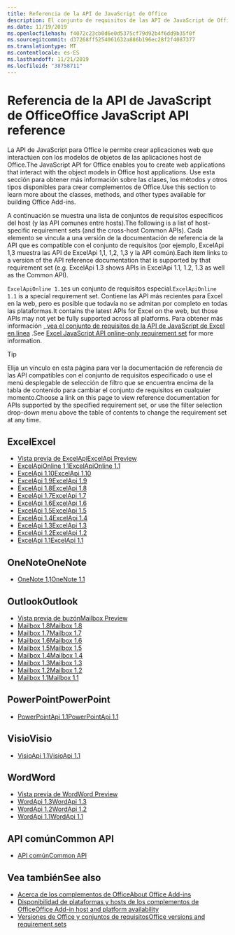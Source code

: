 ```yaml
---
title: Referencia de la API de JavaScript de Office
description: El conjunto de requisitos de las API de JavaScript de Office por host
ms.date: 11/19/2019
ms.openlocfilehash: f4072c23cb0d6e0d5375cf79d92b4f6dd9b35f0f
ms.sourcegitcommit: d37268ff5254061632a886b196ec28f2f4087377
ms.translationtype: MT
ms.contentlocale: es-ES
ms.lasthandoff: 11/21/2019
ms.locfileid: "38758711"
---
```

# <a name="office-javascript-api-reference"></a><span data-ttu-id="f1eba-103">Referencia de la API de JavaScript de Office</span><span class="sxs-lookup"><span data-stu-id="f1eba-103">Office JavaScript API reference</span></span>

<span data-ttu-id="f1eba-104">La API de JavaScript para Office le permite crear aplicaciones web que interactúen con los modelos de objetos de las aplicaciones host de Office.</span><span class="sxs-lookup"><span data-stu-id="f1eba-104">The JavaScript API for Office enables you to create web applications that interact with the object models in Office host applications.</span></span> <span data-ttu-id="f1eba-105">Use esta sección para obtener más información sobre las clases, los métodos y otros tipos disponibles para crear complementos de Office.</span><span class="sxs-lookup"><span data-stu-id="f1eba-105">Use this section to learn more about the classes, methods, and other types available for building Office Add-ins.</span></span>

<span data-ttu-id="f1eba-106">A continuación se muestra una lista de conjuntos de requisitos específicos del host (y las API comunes entre hosts).</span><span class="sxs-lookup"><span data-stu-id="f1eba-106">The following is a list of host-specific requirement sets (and the cross-host Common APIs).</span></span> <span data-ttu-id="f1eba-107">Cada elemento se vincula a una versión de la documentación de referencia de la API que es compatible con el conjunto de requisitos (por ejemplo, ExcelApi 1,3 muestra las API de ExcelApi 1,1, 1,2, 1,3 y la API común).</span><span class="sxs-lookup"><span data-stu-id="f1eba-107">Each item links to a version of the API reference documentation that is supported by that requirement set (e.g. ExcelApi 1.3 shows APIs in ExcelApi 1.1, 1.2, 1.3 as well as the Common API).</span></span>

<span data-ttu-id="f1eba-108">`ExcelApiOnline 1.1`es un conjunto de requisitos especial.</span><span class="sxs-lookup"><span data-stu-id="f1eba-108">`ExcelApiOnline 1.1` is a special requirement set.</span></span> <span data-ttu-id="f1eba-109">Contiene las API más recientes para Excel en la web, pero es posible que todavía no se admitan por completo en todas las plataformas.</span><span class="sxs-lookup"><span data-stu-id="f1eba-109">It contains the latest APIs for Excel on the web, but those APIs may not yet be fully supported across all platforms.</span></span> <span data-ttu-id="f1eba-110">Para obtener más información [, vea el conjunto de requisitos de la API de JavaScript de Excel en línea](/office/dev/add-ins/reference/requirement-sets/excel-api-online-requirement-set) .</span><span class="sxs-lookup"><span data-stu-id="f1eba-110">See [Excel JavaScript API online-only requirement set](/office/dev/add-ins/reference/requirement-sets/excel-api-online-requirement-set) for more information.</span></span>

> [!TIP]
> <span data-ttu-id="f1eba-111">Elija un vínculo en esta página para ver la documentación de referencia de las API compatibles con el conjunto de requisitos especificado o use el menú desplegable de selección de filtro que se encuentra encima de la tabla de contenido para cambiar el conjunto de requisitos en cualquier momento.</span><span class="sxs-lookup"><span data-stu-id="f1eba-111">Choose a link on this page to view reference documentation for APIs supported by the specified requirement set, or use the filter selection drop-down menu above the table of contents to change the requirement set at any time.</span></span>

## <a name="excel"></a><span data-ttu-id="f1eba-112">Excel</span><span class="sxs-lookup"><span data-stu-id="f1eba-112">Excel</span></span>

- [<span data-ttu-id="f1eba-113">Vista previa de ExcelApi</span><span class="sxs-lookup"><span data-stu-id="f1eba-113">ExcelApi Preview</span></span>](/javascript/api/excel?view=excel-js-preview)
- [<span data-ttu-id="f1eba-114">ExcelApiOnline 1,1</span><span class="sxs-lookup"><span data-stu-id="f1eba-114">ExcelApiOnline 1.1</span></span>](/javascript/api/excel?view=excel-js-online)
- [<span data-ttu-id="f1eba-115">ExcelApi 1.10</span><span class="sxs-lookup"><span data-stu-id="f1eba-115">ExcelApi 1.10</span></span>](/javascript/api/excel?view=excel-js-1.10)
- [<span data-ttu-id="f1eba-116">ExcelApi 1.9</span><span class="sxs-lookup"><span data-stu-id="f1eba-116">ExcelApi 1.9</span></span>](/javascript/api/excel?view=excel-js-1.9)
- [<span data-ttu-id="f1eba-117">ExcelApi 1.8</span><span class="sxs-lookup"><span data-stu-id="f1eba-117">ExcelApi 1.8</span></span>](/javascript/api/excel?view=excel-js-1.8)
- [<span data-ttu-id="f1eba-118">ExcelApi 1.7</span><span class="sxs-lookup"><span data-stu-id="f1eba-118">ExcelApi 1.7</span></span>](/javascript/api/excel?view=excel-js-1.7)
- [<span data-ttu-id="f1eba-119">ExcelApi 1.6</span><span class="sxs-lookup"><span data-stu-id="f1eba-119">ExcelApi 1.6</span></span>](/javascript/api/excel?view=excel-js-1.6)
- [<span data-ttu-id="f1eba-120">ExcelApi 1.5</span><span class="sxs-lookup"><span data-stu-id="f1eba-120">ExcelApi 1.5</span></span>](/javascript/api/excel?view=excel-js-1.5)
- [<span data-ttu-id="f1eba-121">ExcelApi 1.4</span><span class="sxs-lookup"><span data-stu-id="f1eba-121">ExcelApi 1.4</span></span>](/javascript/api/excel?view=excel-js-1.4)
- [<span data-ttu-id="f1eba-122">ExcelApi 1.3</span><span class="sxs-lookup"><span data-stu-id="f1eba-122">ExcelApi 1.3</span></span>](/javascript/api/excel?view=excel-js-1.3)
- [<span data-ttu-id="f1eba-123">ExcelApi 1.2</span><span class="sxs-lookup"><span data-stu-id="f1eba-123">ExcelApi 1.2</span></span>](/javascript/api/excel?view=excel-js-1.2)
- [<span data-ttu-id="f1eba-124">ExcelApi 1.1</span><span class="sxs-lookup"><span data-stu-id="f1eba-124">ExcelApi 1.1</span></span>](/javascript/api/excel?view=excel-js-1.1)

## <a name="onenote"></a><span data-ttu-id="f1eba-125">OneNote</span><span class="sxs-lookup"><span data-stu-id="f1eba-125">OneNote</span></span>

- [<span data-ttu-id="f1eba-126">OneNote 1,1</span><span class="sxs-lookup"><span data-stu-id="f1eba-126">OneNote 1.1</span></span>](/javascript/api/onenote?view=onenote-js-1.1)

## <a name="outlook"></a><span data-ttu-id="f1eba-127">Outlook</span><span class="sxs-lookup"><span data-stu-id="f1eba-127">Outlook</span></span>

- [<span data-ttu-id="f1eba-128">Vista previa de buzón</span><span class="sxs-lookup"><span data-stu-id="f1eba-128">Mailbox Preview</span></span>](/javascript/api/outlook?view=outlook-js-preview)
- [<span data-ttu-id="f1eba-129">Mailbox 1.8</span><span class="sxs-lookup"><span data-stu-id="f1eba-129">Mailbox 1.8</span></span>](/javascript/api/outlook?view=outlook-js-1.8)
- [<span data-ttu-id="f1eba-130">Mailbox 1.7</span><span class="sxs-lookup"><span data-stu-id="f1eba-130">Mailbox 1.7</span></span>](/javascript/api/outlook?view=outlook-js-1.7)
- [<span data-ttu-id="f1eba-131">Mailbox 1.6</span><span class="sxs-lookup"><span data-stu-id="f1eba-131">Mailbox 1.6</span></span>](/javascript/api/outlook?view=outlook-js-1.6)
- [<span data-ttu-id="f1eba-132">Mailbox 1.5</span><span class="sxs-lookup"><span data-stu-id="f1eba-132">Mailbox 1.5</span></span>](/javascript/api/outlook?view=outlook-js-1.5)
- [<span data-ttu-id="f1eba-133">Mailbox 1.4</span><span class="sxs-lookup"><span data-stu-id="f1eba-133">Mailbox 1.4</span></span>](/javascript/api/outlook?view=outlook-js-1.4)
- [<span data-ttu-id="f1eba-134">Mailbox 1.3</span><span class="sxs-lookup"><span data-stu-id="f1eba-134">Mailbox 1.3</span></span>](/javascript/api/outlook?view=outlook-js-1.3)
- [<span data-ttu-id="f1eba-135">Mailbox 1.2</span><span class="sxs-lookup"><span data-stu-id="f1eba-135">Mailbox 1.2</span></span>](/javascript/api/outlook?view=outlook-js-1.2)
- [<span data-ttu-id="f1eba-136">Mailbox 1.1</span><span class="sxs-lookup"><span data-stu-id="f1eba-136">Mailbox 1.1</span></span>](/javascript/api/outlook?view=outlook-js-1.1)

## <a name="powerpoint"></a><span data-ttu-id="f1eba-137">PowerPoint</span><span class="sxs-lookup"><span data-stu-id="f1eba-137">PowerPoint</span></span>

- [<span data-ttu-id="f1eba-138">PowerPointApi 1.1</span><span class="sxs-lookup"><span data-stu-id="f1eba-138">PowerPointApi 1.1</span></span>](/javascript/api/powerpoint?view=powerpoint-js-1.1)

## <a name="visio"></a><span data-ttu-id="f1eba-139">Visio</span><span class="sxs-lookup"><span data-stu-id="f1eba-139">Visio</span></span>

- [<span data-ttu-id="f1eba-140">VisioApi 1,1</span><span class="sxs-lookup"><span data-stu-id="f1eba-140">VisioApi 1.1</span></span>](/javascript/api/visio?view=visio-js-1.1)

## <a name="word"></a><span data-ttu-id="f1eba-141">Word</span><span class="sxs-lookup"><span data-stu-id="f1eba-141">Word</span></span>

- [<span data-ttu-id="f1eba-142">Vista previa de Word</span><span class="sxs-lookup"><span data-stu-id="f1eba-142">Word Preview</span></span>](/javascript/api/word?view=word-js-preview)
- [<span data-ttu-id="f1eba-143">WordApi 1.3</span><span class="sxs-lookup"><span data-stu-id="f1eba-143">WordApi 1.3</span></span>](/javascript/api/word?view=word-js-1.3)
- [<span data-ttu-id="f1eba-144">WordApi 1.2</span><span class="sxs-lookup"><span data-stu-id="f1eba-144">WordApi 1.2</span></span>](/javascript/api/word?view=word-js-1.2)
- [<span data-ttu-id="f1eba-145">WordApi 1.1</span><span class="sxs-lookup"><span data-stu-id="f1eba-145">WordApi 1.1</span></span>](/javascript/api/word?view=word-js-1.1)

## <a name="common-api"></a><span data-ttu-id="f1eba-146">API común</span><span class="sxs-lookup"><span data-stu-id="f1eba-146">Common API</span></span>

- [<span data-ttu-id="f1eba-147">API común</span><span class="sxs-lookup"><span data-stu-id="f1eba-147">Common API</span></span>](/javascript/api/office?view=common-js)

## <a name="see-also"></a><span data-ttu-id="f1eba-148">Vea también</span><span class="sxs-lookup"><span data-stu-id="f1eba-148">See also</span></span>

- [<span data-ttu-id="f1eba-149">Acerca de los complementos de Office</span><span class="sxs-lookup"><span data-stu-id="f1eba-149">About Office Add-ins</span></span>](/office/dev/add-ins/overview)
- [<span data-ttu-id="f1eba-150">Disponibilidad de plataformas y hosts de los complementos de Office</span><span class="sxs-lookup"><span data-stu-id="f1eba-150">Office Add-in host and platform availability</span></span>](/office/dev/add-ins/overview/office-add-in-availability)
- [<span data-ttu-id="f1eba-151">Versiones de Office y conjuntos de requisitos</span><span class="sxs-lookup"><span data-stu-id="f1eba-151">Office versions and requirement sets</span></span>](/office/dev/add-ins/develop/office-versions-and-requirement-sets)
